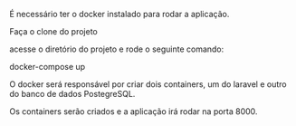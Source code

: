 É necessário ter o docker instalado para rodar a aplicação.

Faça o clone do projeto

acesse o diretório do projeto e rode o seguinte comando:

docker-compose up

O docker será responsável por criar dois containers, um do laravel e outro do banco de dados PostegreSQL.

Os containers serão criados e a aplicação irá rodar na porta 8000.

